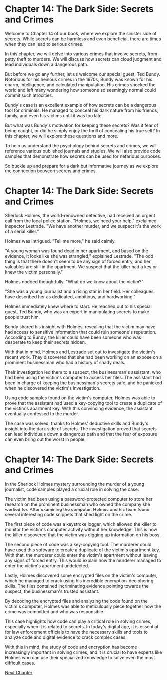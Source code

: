 # Chapter 14: The Dark Side: Secrets and Crimes

Welcome to Chapter 14 of our book, where we explore the sinister side of secrets. While secrets can be harmless and even beneficial, there are times when they can lead to serious crimes.

In this chapter, we will delve into various crimes that involve secrets, from petty theft to murders. We will discuss how secrets can cloud judgment and lead individuals down a dangerous path.

But before we go any further, let us welcome our special guest, Ted Bundy. Notorious for his heinous crimes in the 1970s, Bundy was known for his charm, intelligence, and calculated manipulation. His crimes shocked the world and left many wondering how someone so seemingly normal could commit such atrocities.

Bundy's case is an excellent example of how secrets can be a dangerous tool for criminals. He managed to conceal his dark nature from his friends, family, and even his victims until it was too late.

But what was Bundy's motivation for keeping these secrets? Was it fear of being caught, or did he simply enjoy the thrill of concealing his true self? In this chapter, we will explore these questions and more.

To help us understand the psychology behind secrets and crimes, we will reference various published journals and studies. We will also provide code samples that demonstrate how secrets can be used for nefarious purposes.

So buckle up and prepare for a dark but informative journey as we explore the connection between secrets and crimes.
# Chapter 14: The Dark Side: Secrets and Crimes

Sherlock Holmes, the world-renowned detective, had received an urgent call from the local police station. "Holmes, we need your help," exclaimed Inspector Lestrade. "We have another murder, and we suspect it's the work of a serial killer."

Holmes was intrigued. "Tell me more," he said calmly.

"A young woman was found dead in her apartment, and based on the evidence, it looks like she was strangled," explained Lestrade. "The odd thing is that there doesn't seem to be any sign of forced entry, and her valuables are still in the apartment. We suspect that the killer had a key or knew the victim personally."

Holmes nodded thoughtfully. "What do we know about the victim?"

"She was a young journalist and a rising star in her field. Her colleagues have described her as dedicated, ambitious, and hardworking."

Holmes immediately knew where to start. He reached out to his special guest, Ted Bundy, who was an expert in manipulating secrets to make people trust him.

Bundy shared his insight with Holmes, revealing that the victim may have had access to sensitive information that could ruin someone's reputation. According to Bundy, the killer could have been someone who was desperate to keep their secrets hidden.

With that in mind, Holmes and Lestrade set out to investigate the victim's recent work. They discovered that she had been working on an expose on a prominent businessman who had a history of shady deals.

Their investigation led them to a suspect, the businessman's assistant, who had been using the victim's computer to access her files. The assistant had been in charge of keeping the businessman's secrets safe, and he panicked when he discovered the victim's investigation.

Using code samples found on the victim's computer, Holmes was able to prove that the assistant had used a key-copying tool to create a duplicate of the victim's apartment key. With this convincing evidence, the assistant eventually confessed to the murder.

The case was solved, thanks to Holmes' deductive skills and Bundy's insight into the dark side of secrets. The investigation proved that secrets can lead individuals down a dangerous path and that the fear of exposure can even bring out the worst in people.
# Chapter 14: The Dark Side: Secrets and Crimes

In the Sherlock Holmes mystery surrounding the murder of a young journalist, code samples played a crucial role in solving the case. 

The victim had been using a password-protected computer to store her research on the prominent businessman who owned the company she worked for. After examining the computer, Holmes and his team found several interesting code snippets that shed light on the crime.

The first piece of code was a keystroke logger, which allowed the killer to monitor the victim's computer activity without her knowledge. This is how the killer discovered that the victim was digging up information on his boss.

The second piece of code was a key-copying tool. The murderer could have used this software to create a duplicate of the victim's apartment key. With that, the murderer could enter the victim's apartment without leaving any signs of forced entry. This would explain how the murderer managed to enter the victim's apartment undetected.

Lastly, Holmes discovered some encrypted files on the victim's computer, which he managed to crack using his incredible encryption-deciphering skills. The files contained incriminating evidence pointing towards the suspect, the businessman's trusted assistant.

By decoding the encrypted files and analyzing the code found on the victim's computer, Holmes was able to meticulously piece together how the crime was committed and who was responsible.

This case highlights how code can play a critical role in solving crimes, especially when it is related to secrets. In today's digital age, it is essential for law enforcement officials to have the necessary skills and tools to analyze code and digital evidence to crack complex cases.

With this in mind, the study of code and encryption has become increasingly important in solving crimes, and it is crucial to have experts like Holmes who can use their specialized knowledge to solve even the most difficult cases.


[Next Chapter](15_Chapter15.md)